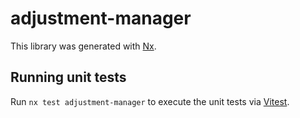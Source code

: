 # adjustment-manager

This library was generated with [Nx](https://nx.dev).

## Running unit tests

Run `nx test adjustment-manager` to execute the unit tests via [Vitest](https://vitest.dev/).
